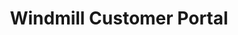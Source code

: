 ---
slug: customer-portal
version: v1.342.0
title: Windmill Customer Portal
tags: ['Enterprise & Cloud']
image: ./portal.png
description: We have released our new Windmill Billing Portal https://portal.windmill.dev/. <br><br> You can access your Portal from your Instance Settings, in the "Core" tab. Or by visiting https://portal.windmill.dev/, entering your email and then accessing the link sent via email. Update contact information, billing details and subscription (seats & vCPUs) from the portal. From there, you can also enable/disable any time automatic renewal and automatic debit (therefore payment by invoice).<br><br>In the Usage section, you can find the Seats of vCPUs usage of your Prod instance, and check whether your use of Windmill corresponds to your subscription. There is a ‘Report an error’ button, please use it if reported usage is incorrect.<br><br>It's also an opportunity for us to explain our new way of managing license keys for self-hosted instances.<br><br>As you know, when you subscribe to Windmill, you receive a license key to enter in the instance settings. Now, this key automatically updates every day as long as the subscription is valid. A key is valid for 35 days and expires as soon as an updated key replaces it. This system relieves you from having to worry about your key expiring. Now everything is automatic as long as your subscription is valid. You can still contact us for exceptions.
features:
  [
    'Windmill Billing Portal available at https://portal.windmill.dev/',
    'See info on subscription and usage.',
    'Update contact info from your portal.',
    'Update subscription and billing details.',
    'Automatic license key renewal.',
  ]
docs: /docs/misc/plans_details#windmill-customer-portal
---
